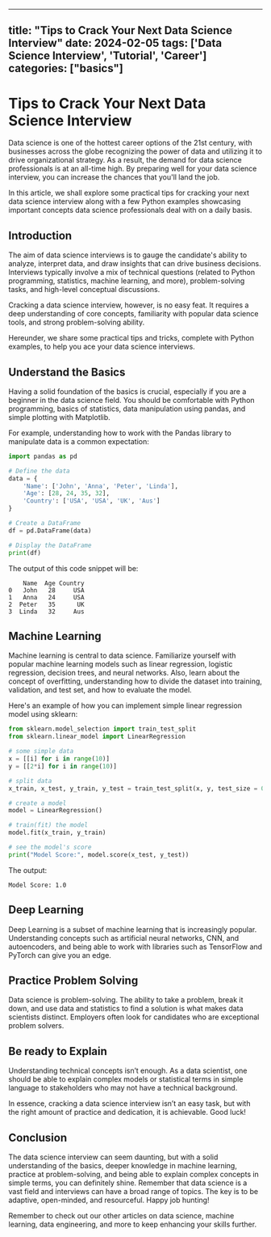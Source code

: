 
---
title: "Tips to Crack Your Next Data Science Interview"
date: 2024-02-05
tags: ['Data Science Interview', 'Tutorial', 'Career']
categories: ["basics"]
---


# Tips to Crack Your Next Data Science Interview

Data science is one of the hottest career options of the 21st century, with businesses across the globe recognizing the power of data and utilizing it to drive organizational strategy. As a result, the demand for data science professionals is at an all-time high. By preparing well for your data science interview, you can increase the chances that you'll land the job. 

In this article, we shall explore some practical tips for cracking your next data science interview along with a few Python examples showcasing important concepts data science professionals deal with on a daily basis.  

## Introduction

The aim of data science interviews is to gauge the candidate's ability to analyze, interpret data, and draw insights that can drive business decisions. Interviews typically involve a mix of technical questions (related to Python programming, statistics, machine learning, and more), problem-solving tasks, and high-level conceptual discussions. 

Cracking a data science interview, however, is no easy feat. It requires a deep understanding of core concepts, familiarity with popular data science tools, and strong problem-solving ability. 

Hereunder, we share some practical tips and tricks, complete with Python examples, to help you ace your data science interviews.

## Understand the Basics 
Having a solid foundation of the basics is crucial, especially if you are a beginner in the data science field. You should be comfortable with Python programming, basics of statistics, data manipulation using pandas, and simple plotting with Matplotlib.

For example, understanding how to work with the Pandas library to manipulate data is a common expectation:

```python
import pandas as pd

# Define the data
data = {
    'Name': ['John', 'Anna', 'Peter', 'Linda'],
    'Age': [28, 24, 35, 32],
    'Country': ['USA', 'USA', 'UK', 'Aus']
}

# Create a DataFrame
df = pd.DataFrame(data)

# Display the DataFrame
print(df)
```

The output of this code snippet will be:

```
    Name  Age Country
0   John   28     USA
1   Anna   24     USA
2  Peter   35      UK
3  Linda   32     Aus
```
## Machine Learning 
Machine learning is central to data science. Familiarize yourself with popular machine learning models such as linear regression, logistic regression, decision trees, and neural networks. Also, learn about the concept of overfitting, understanding how to divide the dataset into training, validation, and test set, and how to evaluate the model.

Here's an example of how you can implement simple linear regression model using sklearn:

```python
from sklearn.model_selection import train_test_split
from sklearn.linear_model import LinearRegression

# some simple data
x = [[i] for i in range(10)]
y = [[2*i] for i in range(10)]

# split data
x_train, x_test, y_train, y_test = train_test_split(x, y, test_size = 0.2)

# create a model
model = LinearRegression()

# train(fit) the model
model.fit(x_train, y_train)

# see the model's score
print("Model Score:", model.score(x_test, y_test))
```
The output:
```
Model Score: 1.0
```

## Deep Learning 

Deep Learning is a subset of machine learning that is increasingly popular. Understanding concepts such as artificial neural networks, CNN, and autoencoders, and being able to work with libraries such as TensorFlow and PyTorch can give you an edge.

## Practice Problem Solving

Data science is problem-solving. The ability to take a problem, break it down, and use data and statistics to find a solution is what makes data scientists distinct. Employers often look for candidates who are exceptional problem solvers.

## Be ready to Explain

Understanding technical concepts isn’t enough. As a data scientist, one should be able to explain complex models or statistical terms in simple language to stakeholders who may not have a technical background. 

In essence, cracking a data science interview isn’t an easy task, but with the right amount of practice and dedication, it is achievable. Good luck!

## Conclusion

The data science interview can seem daunting, but with a solid understanding of the basics, deeper knowledge in machine learning, practice at problem-solving, and being able to explain complex concepts in simple terms, you can definitely shine. Remember that data science is a vast field and interviews can have a broad range of topics. The key is to be adaptive, open-minded, and resourceful. Happy job hunting!

Remember to check out our other articles on data science, machine learning, data engineering, and more to keep enhancing your skills further.